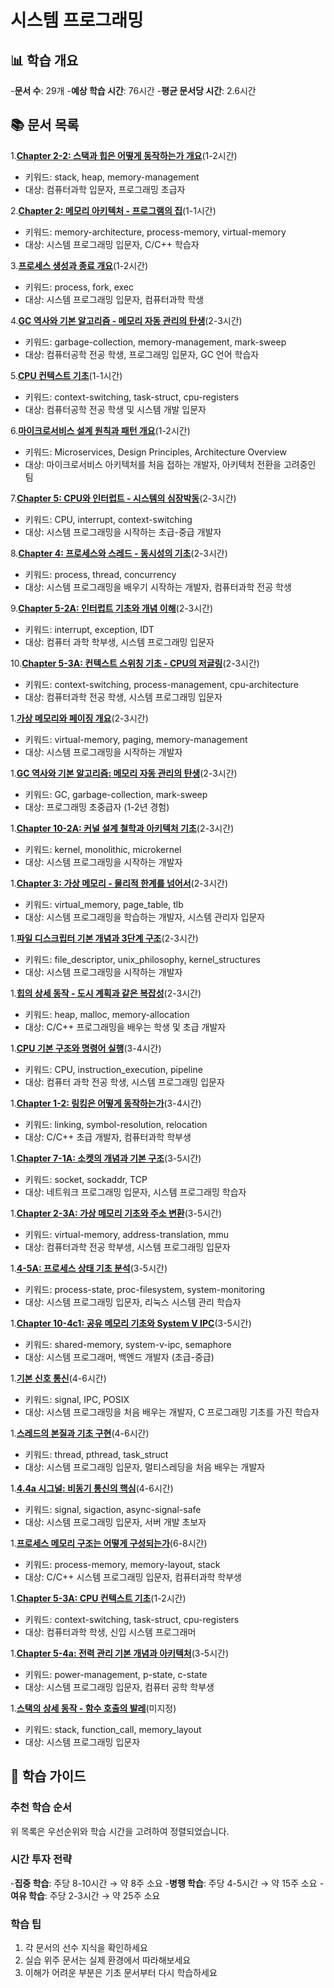 # 시스템 프로그래밍

## 📊 학습 개요

-**문서 수**: 29개
-**예상 학습 시간**: 76시간
-**평균 문서당 시간**: 2.6시간

## 📚 문서 목록

1.**[Chapter 2-2: 스택과 힙은 어떻게 동작하는가 개요](../chapter-03-memory-system-system/02-11-stack-heap.md)**(1-2시간)

- 키워드: stack, heap, memory-management
- 대상: 컴퓨터과학 입문자, 프로그래밍 초급자

2.**[Chapter 2: 메모리 아키텍처 - 프로그램의 집](../../docs/cs/guide/chapter-03-memory-system-index.md)**(1-1시간)

- 키워드: memory-architecture, process-memory, virtual-memory
- 대상: 시스템 프로그래밍 입문자, C/C++ 학습자

3.**[프로세스 생성과 종료 개요](../../../../chapter-01-process-thread/04-10-process-creation.md)**(1-2시간)

- 키워드: process, fork, exec
- 대상: 시스템 프로그래밍 입문자, 컴퓨터과학 학생

4.**[GC 역사와 기본 알고리즘 - 메모리 자동 관리의 탄생](../../../../chapter-06-file-io/06-41-io-performance.md)**(2-3시간)

- 키워드: garbage-collection, memory-management, mark-sweep
- 대상: 컴퓨터공학 전공 학생, 프로그래밍 입문자, GC 언어 학습자

5.**[CPU 컨텍스트 기초](../../../../chapter-01-process-thread/04-32-optimization-strategies.md)**(1-1시간)

- 키워드: context-switching, task-struct, cpu-registers
- 대상: 컴퓨터공학 전공 학생 및 시스템 개발 입문자

6.**[마이크로서비스 설계 원칙과 패턴 개요](../../../../chapter-16-distributed-system-patterns/16-11-design-principles.md)**(1-2시간)

- 키워드: Microservices, Design Principles, Architecture Overview
- 대상: 마이크로서비스 아키텍처를 처음 접하는 개발자, 아키텍처 전환을 고려중인 팀

7.**[Chapter 5: CPU와 인터럽트 - 시스템의 심장박동](../../docs/cs/guide/chapter-02-cpu-interrupt-index.md)**(2-3시간)

- 키워드: CPU, interrupt, context-switching
- 대상: 시스템 프로그래밍을 시작하는 초급-중급 개발자

8.**[Chapter 4: 프로세스와 스레드 - 동시성의 기초](../../docs/cs/guide/chapter-01-process-thread-index.md)**(2-3시간)

- 키워드: process, thread, concurrency
- 대상: 시스템 프로그래밍을 배우기 시작하는 개발자, 컴퓨터과학 전공 학생

9.**[Chapter 5-2A: 인터럽트 기초와 개념 이해](../../../../chapter-02-cpu-interrupt/05-03-interrupt-basics.md)**(2-3시간)

- 키워드: interrupt, exception, IDT
- 대상: 컴퓨터 과학 학부생, 시스템 프로그래밍 입문자

10.**[Chapter 5-3A: 컨텍스트 스위칭 기초 - CPU의 저글링](../../../../chapter-02-cpu-interrupt/05-05-context-switching-fundamentals.md)**(2-3시간)

- 키워드: context-switching, process-management, cpu-architecture
- 대상: 컴퓨터과학 전공 학생, 시스템 프로그래밍 입문자

1.**[가상 메모리와 페이징 개요](../chapter-03-memory-system-system/02-12-virtual-memory.md)**(2-3시간)

- 키워드: virtual-memory, paging, memory-management
- 대상: 시스템 프로그래밍을 시작하는 개발자

1.**[GC 역사와 기본 알고리즘: 메모리 자동 관리의 탄생](../../../../chapter-08-memory-allocator-gc/09-03-gc-history-basics.md)**(2-3시간)

- 키워드: GC, garbage-collection, mark-sweep
- 대상: 프로그래밍 초중급자 (1-2년 경험)

1.**[Chapter 10-2A: 커널 설계 철학과 아키텍처 기초](../../../../chapter-07-network-programming/07-16-netfilter-kernel-bypass.md)**(2-3시간)

- 키워드: kernel, monolithic, microkernel
- 대상: 시스템 프로그래밍을 시작하는 개발자

1.**[Chapter 3: 가상 메모리 - 물리적 한계를 넘어서](../../docs/cs/guide/chapter-03-memory-system-index.md)**(2-3시간)

- 키워드: virtual_memory, page_table, tlb
- 대상: 시스템 프로그래밍을 학습하는 개발자, 시스템 관리자 입문자

1.**[파일 디스크립터 기본 개념과 3단계 구조](../../../../chapter-06-file-io/06-01-fd-basics-structure.md)**(2-3시간)

- 키워드: file_descriptor, unix_philosophy, kernel_structures
- 대상: 시스템 프로그래밍을 시작하는 개발자

1.**[힙의 상세 동작 - 도시 계획과 같은 복잡성](../chapter-03-memory-system-system/02-02-heap-fundamentals.md)**(2-3시간)

- 키워드: heap, malloc, memory-allocation
- 대상: C/C++ 프로그래밍을 배우는 학생 및 초급 개발자

1.**[CPU 기본 구조와 명령어 실행](../../../../chapter-02-cpu-interrupt/05-02-cpu-fundamentals.md)**(3-4시간)

- 키워드: CPU, instruction_execution, pipeline
- 대상: 컴퓨터 과학 전공 학생, 시스템 프로그래밍 입문자

1.**[Chapter 1-2: 링킹은 어떻게 동작하는가](../../../../chapter-05-compiler-linker/05-02-01-linking.md)**(3-4시간)

- 키워드: linking, symbol-resolution, relocation
- 대상: C/C++ 초급 개발자, 컴퓨터과학 학부생

1.**[Chapter 7-1A: 소켓의 개념과 기본 구조](../../../../chapter-07-network-programming/07-02-socket-fundamentals.md)**(3-5시간)

- 키워드: socket, sockaddr, TCP
- 대상: 네트워크 프로그래밍 입문자, 시스템 프로그래밍 학습자

1.**[Chapter 2-3A: 가상 메모리 기초와 주소 변환](../chapter-03-memory-system-system/02-03-virtual-memory-basics.md)**(3-5시간)

- 키워드: virtual-memory, address-translation, mmu
- 대상: 컴퓨터과학 전공 학부생, 시스템 프로그래밍 입문자

1.**[4-5A: 프로세스 상태 기초 분석](../../../../chapter-01-process-thread/04-05-process-state-fundamentals.md)**(3-5시간)

- 키워드: process-state, proc-filesystem, system-monitoring
- 대상: 시스템 프로그래밍 입문자, 리눅스 시스템 관리 학습자

1.**[Chapter 10-4c1: 공유 메모리 기초와 System V IPC](../../../../chapter-04-syscall-kernel/10-03-1-shared-memory-basics.md)**(3-5시간)

- 키워드: shared-memory, system-v-ipc, semaphore
- 대상: 시스템 프로그래머, 백엔드 개발자 (초급-중급)

1.**[기본 신호 통신](../../../../chapter-04-syscall-kernel/10-04-1-basic-signal-communication.md)**(4-6시간)

- 키워드: signal, IPC, POSIX
- 대상: 시스템 프로그래밍을 처음 배우는 개발자, C 프로그래밍 기초를 가진 학습자

1.**[스레드의 본질과 기초 구현](../../../../chapter-01-process-thread/04-01-thread-fundamentals.md)**(4-6시간)

- 키워드: thread, pthread, task_struct
- 대상: 시스템 프로그래밍 입문자, 멀티스레딩을 처음 배우는 개발자

1.**[4.4a 시그널: 비동기 통신의 핵심](../../../../chapter-01-process-thread/04-04-signals-basics.md)**(4-6시간)

- 키워드: signal, sigaction, async-signal-safe
- 대상: 시스템 프로그래밍 입문자, 서버 개발 초보자

1.**[프로세스 메모리 구조는 어떻게 구성되는가](../chapter-03-memory-system-system/02-10-process-memory.md)**(6-8시간)

- 키워드: process-memory, memory-layout, stack
- 대상: C/C++ 시스템 프로그래밍 입문자, 컴퓨터과학 학부생

1.**[Chapter 5-3A: CPU 컨텍스트 기초](../../../../chapter-02-cpu-interrupt/05-04-context-fundamentals.md)**(1-2시간)

- 키워드: context-switching, task-struct, cpu-registers
- 대상: 컴퓨터과학 학생, 신입 시스템 프로그래머

1.**[Chapter 5-4a: 전력 관리 기본 개념과 아키텍처](../../../../chapter-02-cpu-interrupt/02-06-power-fundamentals.md)**(3-5시간)

- 키워드: power-management, p-state, c-state
- 대상: 시스템 프로그래밍 입문자, 컴퓨터 공학 학부생

1.**[스택의 상세 동작 - 함수 호출의 발레](../chapter-03-memory-system-system/02-01-stack-fundamentals.md)**(미지정)

- 키워드: stack, function_call, memory_layout
- 대상: 시스템 프로그래밍 입문자

## 🎯 학습 가이드

### 추천 학습 순서

위 목록은 우선순위와 학습 시간을 고려하여 정렬되었습니다.

### 시간 투자 전략

-**집중 학습**: 주당 8-10시간 → 약 8주 소요
-**병행 학습**: 주당 4-5시간 → 약 15주 소요
-**여유 학습**: 주당 2-3시간 → 약 25주 소요

### 학습 팁

1. 각 문서의 선수 지식을 확인하세요
2. 실습 위주 문서는 실제 환경에서 따라해보세요
3. 이해가 어려운 부분은 기초 문서부터 다시 학습하세요
